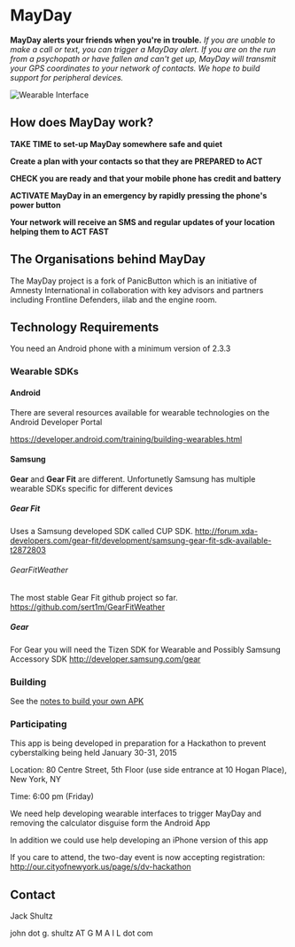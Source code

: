 # MayDay

**MayDay alerts your friends when you're in trouble.**
*If you are unable to make a call or text, you can trigger a MayDay alert.*
*If you are on the run from a psychopath or have fallen and can't get up, 
MayDay will transmit your GPS coordinates to your network of contacts.*
*We hope to build support for peripheral devices.*

![Wearable Interface](https://fbcdn-sphotos-h-a.akamaihd.net/hphotos-ak-xpa1/v/t34.0-12/10904779_10153064560243249_1768285504_n.jpg?oh=b49a7d735194a254dfd5faeb4941d687&oe=54CBD722&__gda__=1422657871_3f28ba16789178a027df2733211528e9)

## How does MayDay work?

**TAKE TIME to set-up MayDay somewhere safe and quiet**

**Create a plan with your contacts so that they are PREPARED to ACT**

**CHECK you are ready and that your mobile phone has credit and battery**

**ACTIVATE MayDay in an emergency by rapidly pressing the phone's power button**

**Your network will receive an SMS and regular updates of your location helping them to ACT FAST**

## The Organisations behind MayDay

The MayDay project is a fork of PanicButton which is an initiative of Amnesty International in collaboration with key advisors and partners including Frontline Defenders, iilab and the engine room.


## Technology Requirements

You need an Android phone with a minimum version of 2.3.3 

### Wearable SDKs

#### Android

There are several resources available for wearable technologies on the Android Developer Portal

https://developer.android.com/training/building-wearables.html

#### Samsung 

**Gear** and **Gear Fit** are different. Unfortunetly Samsung has multiple wearable SDKs specific for different devices

##### Gear Fit 
Uses a Samsung developed SDK called CUP SDK. http://forum.xda-developers.com/gear-fit/development/samsung-gear-fit-sdk-available-t2872803

###### GearFitWeather 
The most stable Gear Fit github project so far.
https://github.com/sert1m/GearFitWeather

##### Gear 

For Gear you will need the Tizen SDK for Wearable and Possibly Samsung Accessory SDK
http://developer.samsung.com/gear

### Building

See the [notes to build your own APK](https://github.com/jackygrahamez/MayDay/blob/master/docs/BUILD.md)

### Participating

This app is being developed in preparation for a Hackathon to prevent cyberstalking being held January 30-31, 2015

Location: 80 Centre Street, 5th Floor (use side entrance at 10 Hogan Place), New York, NY

Time: 6:00 pm (Friday)

We need help developing wearable interfaces to trigger MayDay and removing the calculator disguise form the Android App

In addition we could use help developing an iPhone version of this app

If you care to attend, the two-day event is now accepting registration: http://our.cityofnewyork.us/page/s/dv-hackathon

## Contact

Jack Shultz

john dot g. shultz AT G M A I L dot com
